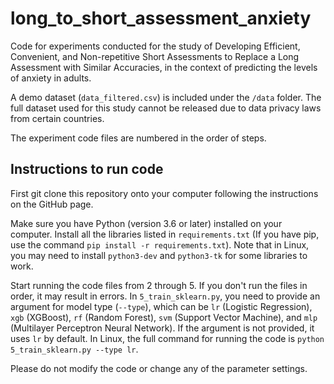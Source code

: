 # long_to_short_assessment_anxiety

Code for experiments conducted for the study of Developing Efficient, Convenient, and Non-repetitive Short Assessments to Replace a Long Assessment with Similar Accuracies, in the context of predicting the levels of anxiety in adults.

A demo dataset (`data_filtered.csv`) is included under the `/data` folder. The full dataset used for this study cannot be released due to data privacy laws from certain countries.

The experiment code files are numbered in the order of steps.

## Instructions to run code

First git clone this repository onto your computer following the instructions on the GitHub page.

Make sure you have Python (version 3.6 or later) installed on your computer. Install all the libraries listed in `requirements.txt` (If you have pip, use the command `pip install -r requirements.txt`). Note that in Linux, you may need to install `python3-dev` and `python3-tk` for some libraries to work.

Start running the code files from 2 through 5. If you don't run the files in order, it may result in errors. In `5_train_sklearn.py`, you need to provide an argument for model type (`--type`), which can be `lr` (Logistic Regression), `xgb` (XGBoost), `rf` (Random Forest), `svm` (Support Vector Machine), and `mlp` (Multilayer Perceptron Neural Network). If the argument is not provided, it uses `lr` by default. In Linux, the full command for running the code is `python 5_train_sklearn.py --type lr`.

Please do not modify the code or change any of the parameter settings.